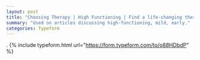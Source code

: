 ```yaml
---
layout: post
title: "Choosing Therapy | High Functioning | Find a life-changing therapist."
summary: "Used on articles discussing high-functioning, mild, early."
categories: Typeform
---
```

.
{% include typeform.html url="https://form.typeform.com/to/o88HDbdP" %}